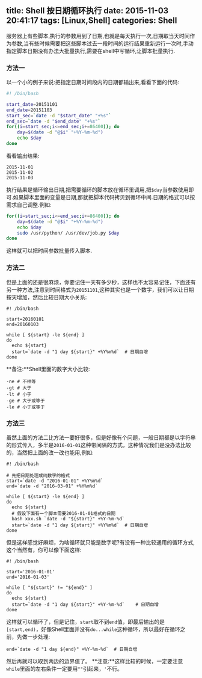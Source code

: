 title: Shell 按日期循环执行
date: 2015-11-03 20:41:17
tags: [Linux,Shell]
categories: Shell
---
服务器上有些脚本,执行的参数用到了日期,也就是每天执行一次,日期取当天时间作为参数,当有些时候需要把这些脚本过去一段时间的运行结果重新运行一次时,手动指定脚本日期没有办法大批量执行,需要在shell中写循环,让脚本批量执行.

### 方法一
以一个小的例子来说:把指定日期时间段内的日期都输出来,看看下面的代码:
```bash
#! /bin/bash

start_date=20151101
end_date=20151103
start_sec=`date -d "$start_date" "+%s"`
end_sec=`date -d "$end_date" "+%s"`
for((i=start_sec;i<=end_sec;i+=86400)); do
    day=$(date -d "@$i" "+%Y-%m-%d")
    echo $day
done
```
看看输出结果:
```
2015-11-01
2015-11-02
2015-11-03
```
执行结果是循环输出日期,把需要循环的脚本放在循环里调用,把`$day`当参数使用即可.如果脚本里面的变量是日期,那就把脚本代码拷贝到循环中间.日期的格式可以按需求自己调整.例如:
```bash
for((i=start_sec;i<=end_sec;i+=86400)); do
    day=$(date -d "@$i" "+%Y-%m-%d")
    echo $day
    sudo /usr/python/ /usr/dev/job.py $day
done
```
这样就可以把时间参数批量传入脚本.

### 方法二
但是上面的还是很麻烦，你要记住一天有多少秒，这样也不太容易记住，下面还有另一种方法,注意到时间格式为`20151101`,这种其实也是一个数字，我们可以让日期按天增加，然后比较日期大小关系:
```
#! /bin/bash

start=20160101
end=20160103

while [ ${start} -le ${end} ]
do
  echo ${start}
  start=`date -d "1 day ${start}" +%Y%m%d`	# 日期自增
done
```
**备注:**Shell里面的数字大小比较:
```
-ne	# 不相等
-gt	# 大于
-lt	# 小于
-ge	# 大于或等于
-le	# 小于或等于
```

### 方法三
虽然上面的方法二比方法一要好很多，但是好像有个问题，一般日期都是以字符串的形式传入，多半是`2016-01-01`这种带间隔的方式，这种情况我们是没办法比较的，当然把上面的改一改也能用,例如:
```
#! /bin/bash

# 先把日期处理成纯数字的格式
start=`date -d "2016-01-01" +%Y%m%d`
end=`date -d "2016-03-01" +%Y%m%d`

while [ ${start} -le ${end} ]
do
  echo ${start}
  # 假设下面有一个脚本需要2016-01-01格式的日期
  bash xxx.sh `date -d "${start}" +%Y-%m-%d`
  start=`date -d "1 day ${start}" +%Y%m%d`	# 日期自增
done

```
但是这样感觉好麻烦，为啥循环就只能是数字呢?有没有一种比较通用的循环方式,这个当然有，你可以像下面这样:
```
#! /bin/bash

start='2016-01-01'
end='2016-01-03'

while [ "${start}" != "${end}" ]
do
  echo ${start}
  start=`date -d "1 day ${start}" +%Y-%m-%d`	# 日期自增
done

```
这样就可以循环了，但是记住，`start`取不到`end`值，即最后输出的是`[start,end)`，好像Shell里面并没有`do...while`这种循环，所以最好在循环之前，先做一步处理:
```
end=`date -d "1 day ${end}" +%Y-%m-%d`	# 日期自增
```
然后再就可以取到两边的边界值了。
**注意:**这样比较的时候，一定要注意`while`里面的左右条件一定要用`""`引起来，`'`不行。
